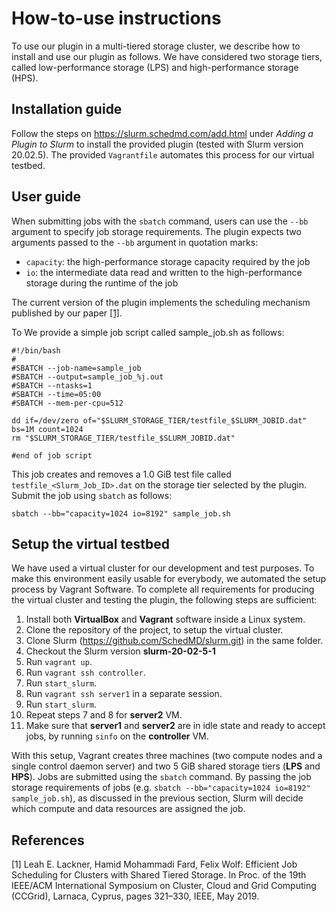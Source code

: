 How-to-use instructions
=======================
To use our plugin in a multi-tiered storage cluster, we describe how to install and use our plugin as follows. We have considered two storage tiers, called low-performance storage (LPS) and high-performance storage (HPS).

Installation guide
------------------
Follow the steps on https://slurm.schedmd.com/add.html under _Adding a Plugin to Slurm_ to install the provided plugin (tested with Slurm version 20.02.5). The provided `Vagrantfile` automates this process for our virtual testbed.

User guide
----------
When submitting jobs with the `sbatch` command, users can use the `--bb` argument to specify job storage requirements. The plugin expects two arguments passed to the `--bb` argument in quotation marks:
- `capacity`: the high-performance storage capacity required by the job
- `io`: the intermediate data read and written to the high-performance storage during the runtime of the job

The current version of the plugin implements the scheduling mechanism published by our paper [[1]](#1).

To We provide a simple job script called sample_job.sh as follows:
```
#!/bin/bash
#
#SBATCH --job-name=sample_job
#SBATCH --output=sample_job_%j.out
#SBATCH --ntasks=1
#SBATCH --time=05:00
#SBATCH --mem-per-cpu=512

dd if=/dev/zero of="$SLURM_STORAGE_TIER/testfile_$SLURM_JOBID.dat" bs=1M count=1024
rm "$SLURM_STORAGE_TIER/testfile_$SLURM_JOBID.dat"

#end of job script
```
This job creates and removes a 1.0 GiB test file called `testfile_<Slurm_Job_ID>.dat` on the storage tier selected by the plugin. Submit the job using `sbatch` as follows:
```
sbatch --bb="capacity=1024 io=8192" sample_job.sh
```

Setup the virtual testbed
-------------------------

We have used a virtual cluster for our development and test purposes. To make this environment easily usable for everybody, we automated the setup process by Vagrant Software. To complete all requirements for producing the virtual cluster and testing the plugin, the following steps are sufficient:

1. Install both **VirtualBox** and **Vagrant** software inside a Linux system.
2. Clone the repository of the project, to setup the virtual cluster.
3. Clone Slurm (https://github.com/SchedMD/slurm.git) in the same folder.
4. Checkout the Slurm version **slurm-20-02-5-1**
5. Run `vagrant up`.
6. Run `vagrant ssh controller`.
7. Run `start_slurm`.
8. Run `vagrant ssh server1` in a separate session.
9. Run `start_slurm`.
10. Repeat steps 7 and 8 for **server2** VM.
11. Make sure that **server1** and **server2** are in idle state and ready to accept jobs, by running `sinfo` on the **controller** VM.

With this setup, Vagrant creates three machines (two compute nodes and a single control daemon server) and two 5 GiB shared storage tiers (**LPS** and **HPS**). Jobs are submitted using the `sbatch` command. By passing the job storage requirements of jobs (e.g. `sbatch --bb="capacity=1024 io=8192" sample_job.sh`), as discussed in the previous section, Slurm will decide which compute and data resources are assigned the job. 

## References
<a id="1">[1]</a>
Leah E. Lackner, Hamid Mohammadi Fard, Felix Wolf: Efficient Job Scheduling for Clusters with Shared Tiered Storage. In Proc. of the 19th IEEE/ACM International Symposium on Cluster, Cloud and Grid Computing (CCGrid), Larnaca, Cyprus, pages 321–330, IEEE, May 2019.
